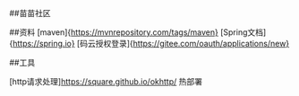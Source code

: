 ##苗苗社区


##资料
[maven]{https://mvnrepository.com/tags/maven}
[Spring文档]{https://spring.io}
[码云授权登录]{https://gitee.com/oauth/applications/new}

##工具

[http请求处理]https://square.github.io/okhttp/
热部署